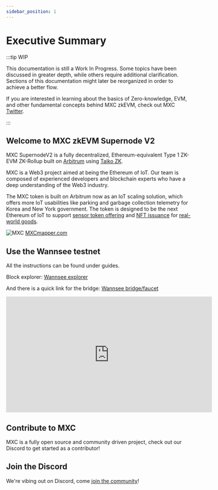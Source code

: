 ```yaml
---
sidebar_position: 1
---
```

# Executive Summary

:::tip WIP

This documentation is still a Work In Progress. Some topics have been discussed in greater depth, while others require additional clarification. Sections of this documentation might later be reorganized in order to achieve a better flow.

If you are interested in learning about the basics of Zero-knowledge, EVM, and other fundamental concepts behind MXC zkEVM, check out MXC [Twitter](https://twitter.com/MXCfoundation).

:::

## Welcome to MXC zkEVM Supernode V2

MXC SupernodeV2 is a fully decentralized, Ethereum-equivalent Type 1 ZK-EVM ZK-Rollup built on [Arbitrum](https://arbitrum.io/) using [Taiko ZK](https://taiko.xyz/). 

MXC is a Web3 project aimed at being the Ethereum of IoT. Our team is composed of experienced developers and blockchain experts who have a deep understanding of the Web3 industry.

The MXC token is built on Arbitrum now as an IoT scaling solution, which offers more IoT usabilities like parking and garbage collection telemetry for Korea and New York government. The token is designed to be the next Ethereum of IoT to support [sensor token offering](https://www.mxc.org/blog/introducing-initial-sensor-offering-iso) and [NFT issuance](https://medium.com/mxc/mxprotocol-enters-multi-billion-dollar-nfc-market-4bb4a4a3e382) for [real-world goods](https://hackmd.io/3PYPxJ0nQ7W_YvEqtBGqzQ).

![MXC](https://i.imgur.com/OnqcjdM.png)
[MXCmapper.com](https://mxcmapper.com/)

## Use the Wannsee testnet

All the instructions can be found under guides.

Block explorer:
[Wannsee explorer](https://wannsee-explorer.mxc.com)

And there is a quick link for the bridge: 
[Wannsee bridge/faucet](https://wannsee-bridge.mxc.com)  

<iframe width="560" height="315" src="https://www.youtube.com/embed/QAyB-YuFlEQ" title="YouTube video player" frameborder="0" allow="accelerometer; autoplay; clipboard-write; encrypted-media; gyroscope; picture-in-picture; web-share" allowfullscreen></iframe>

## Contribute to MXC

MXC is a fully open source and community driven project, check out our Discord to get started as a contributor!

## Join the Discord

We're vibing out on Discord, come [join the community](https://discord.com/invite/mxcfoundation)!